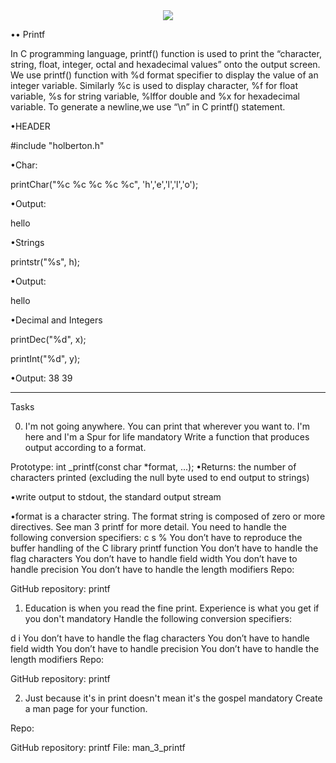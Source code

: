 <center>
	<img src="https://www.computerhope.com/cdn/linux/printf.gif">
</center>

•• Printf

In C programming language, printf() function is used to print the “character, string, float, integer, octal and hexadecimal values” onto the output screen.
We use printf() function with %d format specifier to display the value of an integer variable.
Similarly %c is used to display character, %f for float variable, %s for string variable, %lffor double and %x for hexadecimal variable.
To generate a newline,we use “\n” in C printf() statement.

•HEADER

#include "holberton.h"

•Char:

printChar("%c %c %c %c %c", 'h','e','l','l','o');

•Output:

hello

•Strings

printstr("%s", h);

•Output:

hello

•Decimal and Integers

printDec("%d", x);

printInt("%d", y);

•Output:
38
39
_______________________________________________________________________________________________________________________________________________________________________________________________

Tasks

0. I'm not going anywhere. You can print that wherever you want to. I'm here and I'm a Spur for life mandatory
Write a function that produces output according to a format.

Prototype: int _printf(const char *format, ...);
•Returns: the number of characters printed (excluding the null byte used to end output to strings)

•write output to stdout, the standard output stream

•format is a character string. The format string is composed of zero or more directives. See man 3 printf for more detail. You need to handle the following conversion specifiers:
c
s
%
You don’t have to reproduce the buffer handling of the C library printf function
You don’t have to handle the flag characters
You don’t have to handle field width
You don’t have to handle precision
You don’t have to handle the length modifiers
Repo:

GitHub repository: printf

1. Education is when you read the fine print. Experience is what you get if you don't mandatory
Handle the following conversion specifiers:

d
i
You don’t have to handle the flag characters
You don’t have to handle field width
You don’t have to handle precision
You don’t have to handle the length modifiers
Repo:

GitHub repository: printf

2. Just because it's in print doesn't mean it's the gospel mandatory
Create a man page for your function.

Repo:

GitHub repository: printf
File: man_3_printf